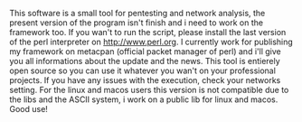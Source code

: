 This software is a small tool for pentesting and network analysis, the present version of the program isn't finish and
i need to work on the framework too. If you wan't to run the script, please install the last version of the perl interpreter on
http://www.perl.org. I currently work for publishing my framework on metacpan (official packet manager of perl) and i'll give you
all informations about the update and the news. This tool is entierely open source so you can use it whatever you wan't on your 
professional projects. If you have any issues with the execution, check your networks setting. For the linux and macos users 
this version is not compatible due to the libs and the ASCII system, i work on a public lib for linux and macos.
Good use!
